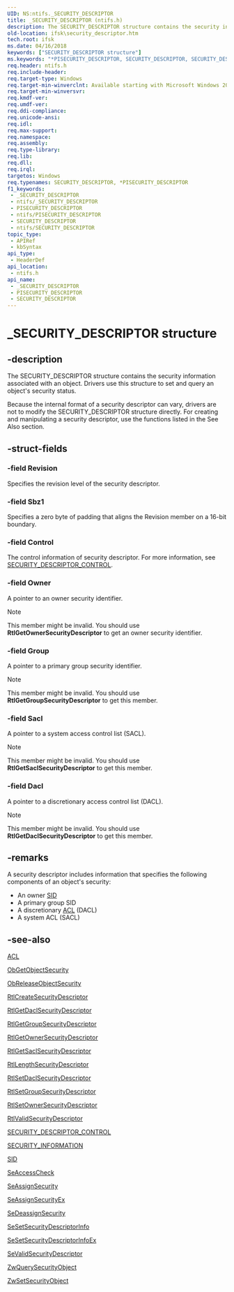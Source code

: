 ```yaml
---
UID: NS:ntifs._SECURITY_DESCRIPTOR
title: _SECURITY_DESCRIPTOR (ntifs.h)
description: The SECURITY_DESCRIPTOR structure contains the security information associated with an object. Drivers use this structure to set and query an object's security status.
old-location: ifsk\security_descriptor.htm
tech.root: ifsk
ms.date: 04/16/2018
keywords: ["SECURITY_DESCRIPTOR structure"]
ms.keywords: "*PISECURITY_DESCRIPTOR, SECURITY_DESCRIPTOR, SECURITY_DESCRIPTOR structure [Installable File System Drivers], _SECURITY_DESCRIPTOR, ifsk.security_descriptor, ntifs/SECURITY_DESCRIPTOR, securitystructures_b3cd4d20-6abc-49e7-92dd-8dd707e973fa.xml"
req.header: ntifs.h
req.include-header: 
req.target-type: Windows
req.target-min-winverclnt: Available starting with Microsoft Windows 2000.
req.target-min-winversvr: 
req.kmdf-ver: 
req.umdf-ver: 
req.ddi-compliance: 
req.unicode-ansi: 
req.idl: 
req.max-support: 
req.namespace: 
req.assembly: 
req.type-library: 
req.lib: 
req.dll: 
req.irql: 
targetos: Windows
req.typenames: SECURITY_DESCRIPTOR, *PISECURITY_DESCRIPTOR
f1_keywords:
 - _SECURITY_DESCRIPTOR
 - ntifs/_SECURITY_DESCRIPTOR
 - PISECURITY_DESCRIPTOR
 - ntifs/PISECURITY_DESCRIPTOR
 - SECURITY_DESCRIPTOR
 - ntifs/SECURITY_DESCRIPTOR
topic_type:
 - APIRef
 - kbSyntax
api_type:
 - HeaderDef
api_location:
 - ntifs.h
api_name:
 - _SECURITY_DESCRIPTOR
 - PISECURITY_DESCRIPTOR
 - SECURITY_DESCRIPTOR
---
```


# _SECURITY_DESCRIPTOR structure


## -description

The SECURITY_DESCRIPTOR structure contains the security information associated with an object. Drivers use this structure to set and query an object's security status. 

Because the internal format of a security descriptor can vary, drivers are not to modify the SECURITY_DESCRIPTOR structure directly. For creating and manipulating a security descriptor, use the functions listed in the See Also section.

## -struct-fields

### -field Revision

Specifies the revision level of the security descriptor.

### -field Sbz1

Specifies a zero byte of padding that aligns the Revision member on a 16-bit boundary.

### -field Control

The control information of security descriptor. For more information, see [SECURITY_DESCRIPTOR_CONTROL](/windows-hardware/drivers/ifs/security-descriptor-control).

### -field Owner

A pointer to an owner security identifier.
> [!NOTE]
> This member might be invalid. You should use **RtlGetOwnerSecurityDescriptor** to get an owner security identifier.

### -field Group

A pointer to a primary group security identifier. 
> [!NOTE]
> This member might be invalid. You should use **RtlGetGroupSecurityDescriptor** to get this member.

### -field Sacl

A pointer to a system access control list (SACL). 
> [!NOTE]
> This member might be invalid. You should use **RtlGetSaclSecurityDescriptor** to get this member.

### -field Dacl

A pointer to a discretionary access control list (DACL). 
> [!NOTE]
> This member might be invalid. You should use **RtlGetDaclSecurityDescriptor** to get this member.

## -remarks

A security descriptor includes information that specifies the following components of an object's security: 
* An owner [SID](ns-ntifs-_sid.md)
* A primary group SID
* A discretionary [ACL](../wdm/ns-wdm-_acl.md) (DACL) 
* A system ACL (SACL)

## -see-also

[ACL](../wdm/ns-wdm-_acl.md)

[ObGetObjectSecurity](../wdm/nf-wdm-obgetobjectsecurity.md)

[ObReleaseObjectSecurity](../wdm/nf-wdm-obreleaseobjectsecurity.md)

[RtlCreateSecurityDescriptor](../wdm/nf-wdm-rtlcreatesecuritydescriptor.md)

[RtlGetDaclSecurityDescriptor](nf-ntifs-rtlgetdaclsecuritydescriptor.md)

[RtlGetGroupSecurityDescriptor](nf-ntifs-rtlgetgroupsecuritydescriptor.md)

[RtlGetOwnerSecurityDescriptor](nf-ntifs-rtlgetownersecuritydescriptor.md)

[RtlGetSaclSecurityDescriptor](nf-ntifs-rtlgetsaclsecuritydescriptor.md)

[RtlLengthSecurityDescriptor](../wdm/nf-wdm-rtllengthsecuritydescriptor.md)

[RtlSetDaclSecurityDescriptor](../wdm/nf-wdm-rtlsetdaclsecuritydescriptor.md)

[RtlSetGroupSecurityDescriptor](nf-ntifs-rtlsetgroupsecuritydescriptor.md)

[RtlSetOwnerSecurityDescriptor](nf-ntifs-rtlsetownersecuritydescriptor.md)

[RtlValidSecurityDescriptor](../wdm/nf-wdm-rtlvalidsecuritydescriptor.md)

[SECURITY_DESCRIPTOR_CONTROL](/windows-hardware/drivers/ifs/security-descriptor-control)

[SECURITY_INFORMATION](/windows-hardware/drivers/ifs/security-information)

[SID](ns-ntifs-_sid.md)

[SeAccessCheck](../wdm/nf-wdm-seaccesscheck.md)

[SeAssignSecurity](../wdm/nf-wdm-seassignsecurity.md)

[SeAssignSecurityEx](../wdm/nf-wdm-seassignsecurityex.md)

[SeDeassignSecurity](../wdm/nf-wdm-sedeassignsecurity.md)

[SeSetSecurityDescriptorInfo](nf-ntifs-sesetsecuritydescriptorinfo.md)

[SeSetSecurityDescriptorInfoEx](nf-ntifs-sesetsecuritydescriptorinfoex.md)

[SeValidSecurityDescriptor](../wdm/nf-wdm-sevalidsecuritydescriptor.md)

[ZwQuerySecurityObject](nf-ntifs-zwquerysecurityobject.md)

[ZwSetSecurityObject](nf-ntifs-zwsetsecurityobject.md)

